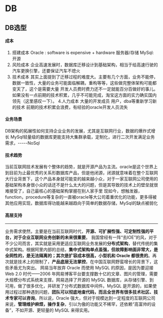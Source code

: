 # DB
## DB选型
#### 成本 
  1. 搭建成本
  Oracle : software is expensive + hardware 服务器/存储
  MySql: 开源
  2. 风险成本
  企业高速发展时，数据库迁移设计到基础架构，相当于给高速行驶的汽车更换引擎，还要保证汽车不熄火
  3. 技术成本
  其实上面提到了迁移过程的难度大。主要有几个方面，业务不能停，数据一致性，大量的业务可能面临解耦，重构等等，这些做完整体架构可能都变天了，这个是需要大量   开发人员费时费力还不一定就能百分百做好的事儿。如果没有一点前期的技术积累，几乎不可能完成，淘宝这方面的实力确实国内领先（这里感叹一下）。
  4.人力成本
  大量的开发成员
  用户，dba等重新学习新的技术
  前期的技术积累会浪费，有经验的oracle开发人员流失
#### 业务场景
DB架构的拓展性如何支持企业业务的发展，尤其是互联网行业，数据的爆炸式增长
MySql轻量级的数据库更能支持大集群承载，定制化，进行二次开发满足业务需求，-----NoSql
#### 技术趋势
当前互联网技术发展有个整体的趋势，就是开源产品为主流。oracle是这个世界上到目前为止最优秀的关系形数据库产品，但是他闭源，闭源就意味着在整个互联网大行业背景下，这个产品本身就可能变的越来越小众，对于一家互联网公司使用的基础架构本身很小众的话还不是什么太大的问题，但是其导致的技术上的壁垒就很难接受了，自己最核心的基础架构掌握在别人家手里
现如今，想触发器，function，procedure等复杂的一直被oracle等大公司着重优化的功能，更多得被其他应用实现，数据库得功能越来越趋向于简单的数据存储，MySql的缺点被弱化
#### 高层支持
------------------------------------------------------------------------------------------------------------------------------------------
业务需求使然，主要是在当前互联网时代，**开源、可扩展性强、可定制性强的平台，对于企业互联网业务创新的未来很重要**。
我国曾经有一阵“去IOE”的风，对于不少公司而言，其实就是采用更适应互联网业务发展的**分布式架构**，替代传统的集中式架构。根据阿里内部的总结，**集中式架构单点虽强，但故障影响面非常大，是全网性的，是无法隔离的；其次是扩容成本很高，小型机和 Oracle 都很贵的**。再次就是技术上的限制了，**产品底层无法掌控**。在中国互联网野蛮增长的背景下，这些矛盾尤为突出。
网易当年放弃 Oracle 而使用 MySQL 的原因，是因为要迎接 Web 2.0 时代——2006 年网易博客平台要支撑数十亿的文章、图片的管理，需要大规模分布式系统来支撑。网易选择了开源的 MySQL 数据库，从存储引擎、到可用，做了很多优化，并研发了分布式数据库中间件。MySQL 是开源的，如果使用过程过那种遇到问题，**团队可以彻底地查代码，而且全世界有很多技术社区、技术专家可以咨询**。所以说，Oracle 强大，但对于规模达到一定程度的互联网公司来说，**管理维护麻烦，操作复杂**，引以为傲的功能又不稀罕，还依赖“高富帅的设备”，不如开源、更轻量的 MySQL 来得实用。
